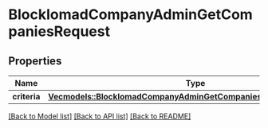 # BlockIomadCompanyAdminGetCompaniesRequest

## Properties

Name | Type | Description | Notes
------------ | ------------- | ------------- | -------------
**criteria** | [**Vec<models::BlockIomadCompanyAdminGetCompaniesRequestCriteriaInner>**](block_iomad_company_admin_get_companies_request_criteria_inner.md) |  | 

[[Back to Model list]](../README.md#documentation-for-models) [[Back to API list]](../README.md#documentation-for-api-endpoints) [[Back to README]](../README.md)



